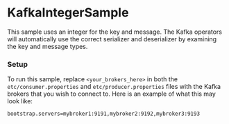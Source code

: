 # KafkaIntegerSample

This sample uses an integer for the key and message. The Kafka operators will automatically use the correct serializer and deserializer by examining the key and message types. 


### Setup

To run this sample, replace `<your_brokers_here>` in both the `etc/consumer.properties` and `etc/producer.properties` files with the Kafka brokers that you wish to connect to. Here is an example of what this may look like: 

```
bootstrap.servers=mybroker1:9191,mybroker2:9192,mybroker3:9193
```
